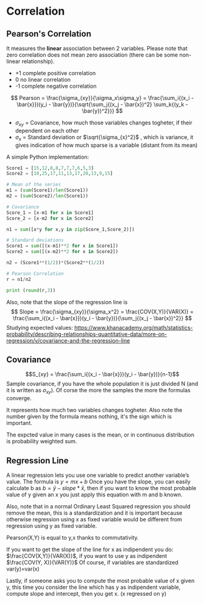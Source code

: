 # Correlation
## Pearson's Correlation
It measures the **linear** association between 2 variables. Please note that zero correlation does not mean zero association (there can be some non-linear relationship).

- +1 complete positive correlation
- 0 no linear correlation
- -1 complete negative correlation

$$
Pearson = \frac{\sigma_{xy}}{\sigma_x\sigma_y} = \frac{\sum_i{(x_i - \bar{x}})(y_i - \bar{y})}{\sqrt{\sum_j{(x_j - \bar{x})^2} \sum_k{(y_k - \bar{y})^2}}}
$$
- $\sigma_{xy}$ = Covariance, how much those variables changes togheter, if their dependent on each other
- $\sigma_{x}$ = Standard deviation or $\sqrt{\sigma_{x}^2}$ , which is variance, it gives indication of how much sparse is a variable (distant from its mean)

A simple Python implementation:

``` python
Score1 = [15,12,8,8,7,7,7,6,5,3] 
Score2 = [10,25,17,11,13,17,20,13,9,15]

# Mean of the series
m1 = (sum(Score1)/len(Score1))
m2 = (sum(Score2)/len(Score1))

# Covariance
Score_1 = [x-m1 for x in Score1]
Score_2 = [x-m2 for x in Score2]

n1 = sum([x*y for x,y in zip(Score_1,Score_2)])

# Standard deviations
Score1 = sum([(x-m1)**2 for x in Score1])
Score2 = sum([(x-m2)**2 for x in Score2])

n2 = (Score1**(1/2))*(Score2**(1/2))

# Pearson Correlation
r = n1/n2

print (round(r,3))
```

Also, note that the slope of the regression line is 
$$
Slope = \frac{\sigma_{xy}}{\sigma_x^2} = \frac{COV(X,Y)}{VAR(X)} = \frac{\sum_i{(x_i - \bar{x}})(y_i - \bar{y})}{\sum_j{(x_j - \bar{x})^2}}
$$
Studying expected values:
https://www.khanacademy.org/math/statistics-probability/describing-relationships-quantitative-data/more-on-regression/v/covariance-and-the-regression-line

## Covariance
$$S_{xy} = \frac{\sum_i{(x_i - \bar{x}})(y_i - \bar{y})}{n-1}$$
Sample covariance, if you have the whole population it is just divided N (and it is written as $\sigma_{xy}$). Of corse the more the samples the more the formulas converge.

It represents how much two variables changes togheter. Also note the number given by the formula means nothing, it's the sign which is important.

The expcted value in many cases is the mean, or in continuous distribution is probability weighted sum.

## Regression Line

A linear regression lets you use one variable to predict another variable’s value. The formula is $y = mx + b$ 
Once you have the slope, you can easily calculate b as $b = \bar{y} - slope*\bar{x}$, then if you want to know the most probable value of y given an x you just apply this equation with m and b known.

Also, note that in a normal Ordinary Least Squared regression you should remove the mean, this is a standardization and it is important because otherwise regression using x as fixed variable would be different from regression using y as fixed variable.

Pearson(X,Y) is equal to y,x thanks to commutativity.

If you want to get the slope of the line for x as indipendent you do: $\frac{COV(X,Y)}{VAR(X)}$, if you want to use y as indipendent $\frac{COV(Y, X)}{VAR(Y)}$
Of course, if variables are standardized var(y)=var(x)

Lastly, if someone asks you to compute the most probable value of x given y, this time you consider the line which has y as indipendent variable, compute slope and intercept, then you get x. (x regressed on y)